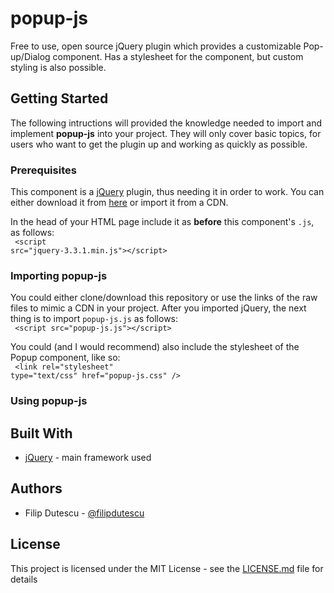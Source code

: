 # popup-js
Free to use, open source jQuery plugin which provides a customizable Pop-up/Dialog component. Has a stylesheet for the component, but custom styling is also possible.

## Getting Started
The following intructions will provided the knowledge needed to import and implement <span style="font-variant: italic; font-weight: bold;">popup-js</span> into your project. They will only cover basic topics, for users who want to get the plugin up and working as quickly as possible. 

### Prerequisites
This component is a <a href="https://jquery.com/" target="_blank">jQuery</a> plugin, thus needing it in order to work. You can either download it from <a href="https://jquery.com/download/" target="_blank">here</a> or import it from a CDN.

In the head of your HTML page include it as <b>before</b> this component's <code>.js</code>, as follows: <br />
<code>
&#60;script src="jquery-3.3.1.min.js"&#62;&#60;/script&#62;
</code>

### Importing popup-js
You could either clone/download this repository or use the links of the raw files to mimic a CDN in your project. After you imported jQuery, the next thing is to import <code>popup-js.js</code> as follows:<br />
<code>
&#60;script src="popup-js.js"&#62;&#60;/script&#62;
</code>

You could (and I would recommend) also include the stylesheet of the Popup component, like so: <br />
<code>
&#60;link rel="stylesheet" type="text/css" href="popup-js.css" /&#62;
</code>

### Using popup-js

## Built With
<ul>
  <li><a href="https://jquery.com/" target="_blank">jQuery</a> - main framework used</li>
</ul>

## Authors
<ul>
  <li>Filip Dutescu - <a href="https://github.com/filipdutescu" target="_blank">@filipdutescu</a>
</ul>

## License
This project is licensed under the MIT License - see the <a href="https://github.com/filipdutescu/popup-js/blob/master/LICENSE">LICENSE.md</a> file for details
